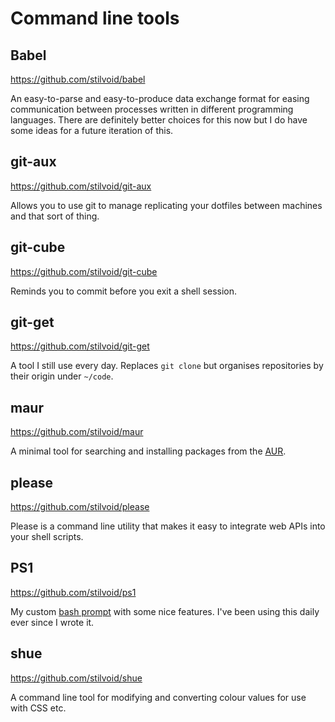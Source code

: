# Command line tools

## Babel

<https://github.com/stilvoid/babel>

An easy-to-parse and easy-to-produce data exchange format
for easing communication between processes
written in different programming languages.
There are definitely better choices for this now
but I do have some ideas for a future iteration of this.

## git-aux

<https://github.com/stilvoid/git-aux>

Allows you to use git to manage replicating your dotfiles
between machines and that sort of thing.

## git-cube

<https://github.com/stilvoid/git-cube>

Reminds you to commit before you exit a shell session.

## git-get

<https://github.com/stilvoid/git-get>

A tool I still use every day.
Replaces `git clone` but organises repositories by their origin under `~/code`.

## maur

<https://github.com/stilvoid/maur>

A minimal tool for searching and installing packages from the [AUR](https://aur.archlinux.org/).

## please

<https://github.com/stilvoid/please>

Please is a command line utility that makes it easy to integrate web APIs into your shell scripts.

## PS1

<https://github.com/stilvoid/ps1>

My custom [bash prompt](https://wiki.archlinux.org/title/Bash/Prompt_customization)
with some nice features. I've been using this daily ever since I wrote it.

## shue

<https://github.com/stilvoid/shue>

A command line tool for modifying and converting colour values for use with CSS etc.
